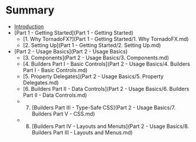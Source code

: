 # Summary

* [Introduction](README.md)
* [Part 1 - Getting Started](Part 1 - Getting Started)
   * [1. Why TornadoFX?](Part 1 - Getting Started/1. Why TornadoFX.md)
   * [2. Setting Up](Part 1 - Getting Started/2. Setting Up.md)
* [Part 2 - Usage Basics](Part 2 - Usage Basics)
   * [3. Components](Part 2 - Usage Basics/3. Components.md)
   * [4. Builders Part I - Basic Controls](Part 2 - Usage Basics/4. Builders Part I - Basic Controls.md)
   * [5. Property Delegates](Part 2 - Usage Basics/5. Property Delegates.md)
   * [6. Builders Part II - Data Controls](Part 2 - Usage Basics/6. Builders Part II - Data Controls.md)
   * 7. [Builders Part III - Type-Safe CSS](Part 2 - Usage Basics/7. Builders Part V - CSS.md)
   * 8. [Builders Part IV - Layouts and Menuts](Part 2 - Usage Basics/8. Builders Part III - Layouts and Menus.md)